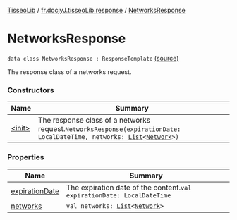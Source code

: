 [TisseoLib](../../index.md) / [fr.docjyJ.tisseoLib.response](../index.md) / [NetworksResponse](./index.md)

# NetworksResponse

`data class NetworksResponse : ResponseTemplate` [(source)](https://github.com/docjyj/tisseoLib/tree/master/src/main/kotlin/fr/docjyJ/tisseoLib/response/NetworksResponse.kt#L15)

The response class of a networks request.

### Constructors

| Name | Summary |
|---|---|
| [&lt;init&gt;](-init-.md) | The response class of a networks request.`NetworksResponse(expirationDate: LocalDateTime, networks: `[`List`](https://kotlinlang.org/api/latest/jvm/stdlib/kotlin.collections/-list/index.html)`<`[`Network`](../../fr.docjy-j.tisseo-lib.model.netwotk/-network/index.md)`>)` |

### Properties

| Name | Summary |
|---|---|
| [expirationDate](expiration-date.md) | The expiration date of the content.`val expirationDate: LocalDateTime` |
| [networks](networks.md) | `val networks: `[`List`](https://kotlinlang.org/api/latest/jvm/stdlib/kotlin.collections/-list/index.html)`<`[`Network`](../../fr.docjy-j.tisseo-lib.model.netwotk/-network/index.md)`>` |
